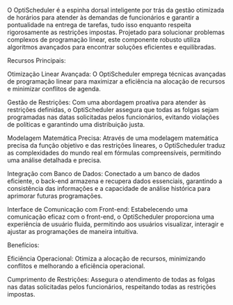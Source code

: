 O OptiScheduler é a espinha dorsal inteligente por trás da gestão otimizada de horários para atender às demandas de funcionários e garantir a pontualidade na entrega de tarefas, tudo isso enquanto respeita rigorosamente as restrições impostas. Projetado para solucionar problemas complexos de programação linear, este componente robusto utiliza algoritmos avançados para encontrar soluções eficientes e equilibradas.

Recursos Principais:

Otimização Linear Avançada: O OptiScheduler emprega técnicas avançadas de programação linear para maximizar a eficiência na alocação de recursos e minimizar conflitos de agenda.

Gestão de Restrições: Com uma abordagem proativa para atender às restrições definidas, o OptiScheduler assegura que todas as folgas sejam programadas nas datas solicitadas pelos funcionários, evitando violações de políticas e garantindo uma distribuição justa.

Modelagem Matemática Precisa: Através de uma modelagem matemática precisa da função objetivo e das restrições lineares, o OptiScheduler traduz as complexidades do mundo real em fórmulas compreensíveis, permitindo uma análise detalhada e precisa.

Integração com Banco de Dados: Conectado a um banco de dados eficiente, o back-end armazena e recupera dados essenciais, garantindo a consistência das informações e a capacidade de análise histórica para aprimorar futuras programações.

Interface de Comunicação com Front-end: Estabelecendo uma comunicação eficaz com o front-end, o OptiScheduler proporciona uma experiência de usuário fluida, permitindo aos usuários visualizar, interagir e ajustar as programações de maneira intuitiva.

Benefícios:

Eficiência Operacional: Otimiza a alocação de recursos, minimizando conflitos e melhorando a eficiência operacional.

Cumprimento de Restrições: Assegura o atendimento de todas as folgas nas datas solicitadas pelos funcionários, respeitando todas as restrições impostas.
